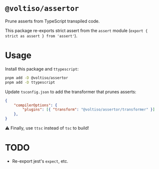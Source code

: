 # `@voltiso/assertor`

Prune asserts from TypeScript transpiled code.

This package re-exports strict assert from the `assert` module (`export { strict as assert } from 'assert'`).

# Usage

Install this package and `ttypescript`:

```sh
pnpm add -D @voltiso/assertor
pnpm add -D ttypescript
```

Update `tsconfig.json` to add the transformer that prunes asserts:

```json
{
	"compilerOptions": {
		"plugins": [{ "transform": "@voltiso/assertor/transformer" }]
	},
}
```

⚠️ Finally, use `ttsc` instead of `tsc` to build!

# TODO

- Re-export jest's `expect`, etc.
